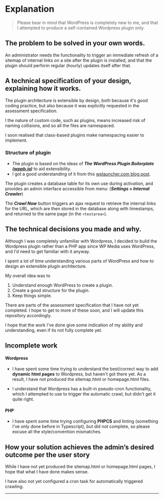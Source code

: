 # Explanation

> Please bear in mind that WordPress is completely new to me, and that I attempted to produce a self-contained Wordpress plugin only.

## The problem to be solved in your own words.
An administrator needs the functionality to trigger an immediate refresh of a sitemap of internal links on a site after the plugin is installed, and that the plugin should perform regular (hourly) updates itself after that.

## A technical specification of your design, explaining how it works.
The plugin architecture is extensible by design, both because it's good coding practice, but also because it was explicitly requested in the assessment specification.

I the nature of custom code, such as plugins, means increased risk of naming collisions, and so all the files are namespaced.

I soon realised that class-based plugins make namespacing easier to implement.

### Structure of plugin
- The plugin is based on the ideas of ***The WordPress Plugin Boilerplate ([wppb.io](wppb.io))***  to aid extensibility.
- I got a good understanding of it from this [wplauncher.com blog post](https://blog.wplauncher.com/wordpress-plugin-development-for-beginners/).

The plugin creates a database table for its own use during activation, and provides an admin interface accessible from menu: (***Settings > Internal Crawler***)

The ***Crawl Now*** button triggers an ajax request to retrieve the internal links for the URL, which are then stored in the database along with timestamps, and returned to the same page (in the `<textarea>`).

## The technical decisions you made and why.
Although I was completely unfamiliar with Wordpress, I decided to build the Wordpress plugin rather than a PHP app since WP Media uses WordPress, and I'd need to get familiar with it anyway.

I spent a lot of time understanding various parts of WordPress and how to design an extensible plugin architecture.

My overall idea was to
1. Understand enough WordPress to create a plugin.
2. Create a good structure for the plugin.
3. Keep things simple.

There are parts of the assessment specification that I have not yet completed.  I hope to get to more of these soon, and I will update this repository accordingly.

I hope that the work I've done give some indication of my ability and understanding, even if its not fully complete yet.

## Incomplete work
#### Wordpress
- I have spent some time trying to understand the best/correct way to add **dynamic html pages** to Wordpress, but haven't got there yet.  As a result, I have not produced the sitemap.html or homepage.html files.

- I understand that Wordpress has a built-in pseudo-cron functionality, which I attempted to use to trigger the automatic crawl, but didn't get it quite right.

#### PHP
- I have spent some time trying configuring **PHPCS** and linting (something I've only done before in Typescript), but did not complete, so please excuse all the style/convention mismatches.



## How your solution achieves the admin’s desired outcome per the user story

While I have not yet produced the sitemap.html or homepage.html pages, I hope that what I have done makes sense.

I have also not yet configured a cron task for automatically triggered crawling.

***

